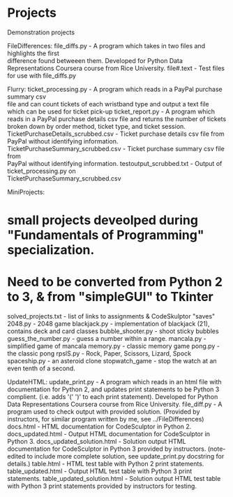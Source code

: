 # Projects
Demonstration projects

FileDifferences:
file_diffs.py - A program which takes in two files and highlights the first  
  difference found betweeen them. Developed for Python Data Representations
  Coursera course from Rice University.
file#.text - Test files for use with file_diffs.py

Flurry:
ticket_processing.py - A program which reads in a PayPal purchase summary csv  
  file and can count tickets of each wristband type and output a text file  
  which can be used for ticket pick-up
ticket_report.py - A program which reads in a PayPal purchase details csv file
  and returns the number of tickets broken down by order method, ticket type,
  and ticket session.
TicketPurchaseDetails_scrubbed.csv - Ticket purchase details csv file from  
  PayPal without identifying information.
TicketPurchaseSummary_scrubbed.csv - Ticket purchase summary csv file from  
  PayPal without identifying information.
testoutput_scrubbed.txt - Output of ticket_processing.py on  
  TicketPurchaseSummary_scrubbed.csv

MiniProjects:
# small projects deveolped during "Fundamentals of Programming" specialization.
# Need to be converted from Python 2 to 3, & from "simpleGUI" to Tkinter
solved_projects.txt - list of links to assignments & CodeSkulptor "saves"
2048.py - 2048 game
blackjack.py - implementation of blackjack (21), contains deck and card classes
bubble_shooter.py - shoot sticky bubbles
guess_the_number.py - guess a number within a range.
mancala.py - simplified game of mancala
memory.py - classic memory game
pong.py - the classic pong
rpslS.py - Rock, Paper, Scissors, Lizard, Spock
spaceship.py - an asteroid clone
stopwatch_game - stop the watch at an even tenth of a second.

UpdateHTML:
update_print.py - A program which reads in an html file with documentation for
  Python 2, and updates print statements to be Python 3 complient. (i.e. adds
  '(' ')' to each print statement). Developed for Python Data Representations
  Coursera course from Rice University.
file_diff.py - A program used to check output with provided solution. (Provided
  by instructors, for similar program written by me, see ../FileDifferences)
docs.html - HTML documentation for CodeSculptor in Python 2.
docs_updated.html - Output HTML documentation for CodeSculptor in Python 3.
docs_updated_solution.html -  Solution output HTML documentation for
  CodeSculptor in Python 3 provided by instructors. (note- edited to include
  more complete solution, see update_print.py docstring for details.)
table.html - HTML test table with Python 2 print statements.
table_updated.html - Output HTML test table with Python 3 print statements.
table_updated_solution.html - Solution output HTML test table with Python 3
  print statements provided by instructors for testing.

